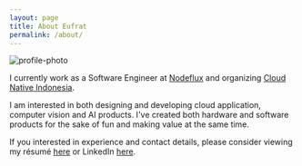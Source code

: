 ```yaml
---
layout: page
title: About Eufrat
permalink: /about/
---
```


![profile-photo](https://eufat.github.io/images/eufrat.jpg)

I currently work as a Software Engineer at [Nodeflux](http://nodeflux.io) and organizing [Cloud Native Indonesia](https://github.com/cloudnative-id/meetups).

I am interested in both
designing and developing cloud application, computer vision and AI products. I've created both hardware and software products for the sake of fun and making value at the same time.

If you interested in experience and contact details, please consider viewing my résumé [here](/docs/resume.pdf) or LinkedIn [here](https://www.linkedin.com/in/eufat).

